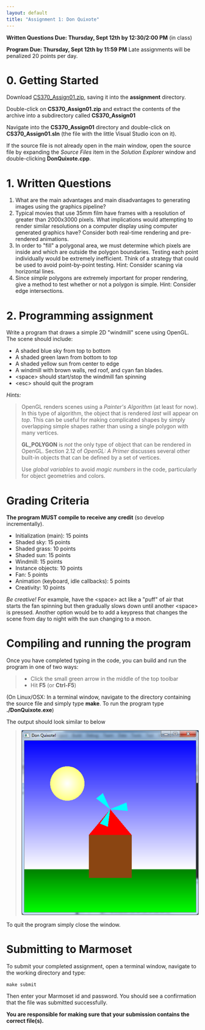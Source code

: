 ```yaml
---
layout: default
title: "Assignment 1: Don Quixote"
---
```


**Written Questions Due: Thursday, Sept 12th by 12:30/2:00 PM** (in class)

**Program Due: Thursday, Sept 12th by 11:59 PM** Late assignments will be penalized 20 points per day.

0\. Getting Started
==================

Download [CS370\_Assign01.zip](src/CS370_Assign01.zip), saving it into the **assignment** directory.

Double-click on **CS370\_Assign01.zip** and extract the contents of the archive into a subdirectory called **CS370\_Assign01**

Navigate into the **CS370\_Assign01** directory and double-click on **CS370\_Assign01.sln** (the file with the little Visual Studio icon on it).

If the source file is not already open in the main window, open the source file by expanding the *Source Files* item in the *Solution Explorer* window and double-clicking **DonQuixote.cpp**.

1\. Written Questions
====================

1.  What are the main advantages and main disadvantages to generating images using the graphics pipeline?
2.  Typical movies that use 35mm film have frames with a resolution of greater than 2000x3000 pixels. What implications would attempting to render similar resolutions on a computer display using computer generated graphics have? Consider both real-time rendering and pre-rendered animations.
3.  In order to "fill" a polygonal area, we must determine which pixels are inside and which are outside the polygon boundaries. Testing each point individually would be extremely inefficient. Think of a strategy that could be used to avoid point-by-point testing. Hint: Consider scaning via horizontal lines.
4.  Since *simple* polygons are extremely important for proper rendering, give a method to test whether or not a polygon is simple. Hint: Consider edge intersections.

2\. Programming assignment
=========================

Write a program that draws a simple 2D "windmill" scene using OpenGL. The scene should include:

-   A shaded blue sky from top to bottom
-   A shaded green lawn from bottom to top
-   A shaded yellow sun from center to edge
-   A windmill with brown walls, red roof, and cyan fan blades.
-   \<space\> should start/stop the windmill fan spinning
-   \<esc\> should quit the program

*Hints:*

> OpenGL renders scenes using a *Painter's Algorithm* (at least for now). In this type of algorithm, the object that is rendered *last* will appear on *top*. This can be useful for making complicated shapes by simply overlapping simple shapes rather than using a single polygon with many vertices.
>
> **GL\_POLYGON** is *not* the only type of object that can be rendered in OpenGL. Section 2.12 of *OpenGL: A Primer* discusses several other built-in objects that can be defined by a set of vertices.
>
> Use *global variables* to avoid *magic numbers* in the code, particularly for object geometries and colors.

Grading Criteria
================

**The program MUST compile to receive any credit** (so develop incrementally).

-   Initialization (main): 15 points
-   Shaded sky: 15 points
-   Shaded grass: 10 points
-   Shaded sun: 15 points
-   Windmill: 15 points
-   Instance objects: 10 points
-   Fan: 5 points
-   Animation (keyboard, idle callbacks): 5 points
-   Creativity: 10 points

*Be creative!* For example, have the \<space\> act like a "puff" of air that starts the fan spinning but then gradually slows down until another \<space\> is pressed. Another option would be to add a keypress that changes the scene from day to night with the sun changing to a moon.

Compiling and running the program
=================================

Once you have completed typing in the code, you can build and run the program in one of two ways:

> -   Click the small green arrow in the middle of the top toolbar
> -   Hit **F5** (or **Ctrl-F5**)

(On Linux/OSX: In a terminal window, navigate to the directory containing the source file and simply type **make**. To run the program type **./DonQuixote.exe**)

The output should look similar to below

> ![image](images/assign01/DonQuixote.png)

To quit the program simply close the window.

Submitting to Marmoset
======================

To submit your completed assignment, open a terminal window, navigate to the working directory and type:

    make submit

Then enter your Marmoset id and password. You should see a confirmation that the file was submitted successfully.

**You are responsible for making sure that your submission contains the correct file(s).**

